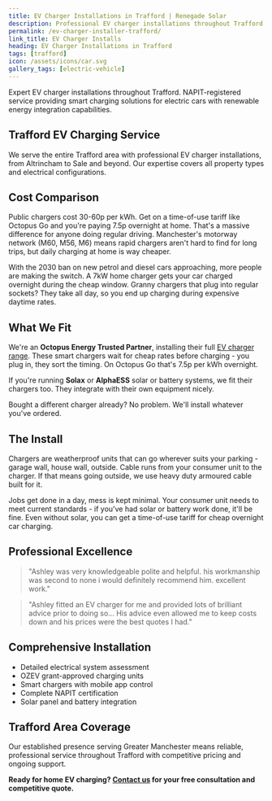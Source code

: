 ```yaml
---
title: EV Charger Installations in Trafford | Renegade Solar
description: Professional EV charger installations throughout Trafford by NAPIT-registered electrician. Smart charging with solar integration available.
permalink: /ev-charger-installer-trafford/
link_title: EV Charger Installs
heading: EV Charger Installations in Trafford
tags: [trafford]
icon: /assets/icons/car.svg
gallery_tags: [electric-vehicle]
---
```


Expert EV charger installations throughout Trafford. NAPIT-registered service providing smart charging solutions for electric cars with renewable energy integration capabilities.

## Trafford EV Charging Service

We serve the entire Trafford area with professional EV charger installations, from Altrincham to Sale and beyond. Our expertise covers all property types and electrical configurations.

## Cost Comparison

Public chargers cost 30-60p per kWh. Get on a time-of-use tariff like Octopus Go and you're paying 7.5p overnight at home. That's a massive difference for anyone doing regular driving. Manchester's motorway network (M60, M56, M6) means rapid chargers aren't hard to find for long trips, but daily charging at home is way cheaper.

With the 2030 ban on new petrol and diesel cars approaching, more people are making the switch. A 7kW home charger gets your car charged overnight during the cheap window. Granny chargers that plug into regular sockets? They take all day, so you end up charging during expensive daytime rates.

## What We Fit

We're an **Octopus Energy Trusted Partner**, installing their full [EV charger range](https://octopus.energy/get-an-ev-charger/). These smart chargers wait for cheap rates before charging - you plug in, they sort the timing. On Octopus Go that's 7.5p per kWh overnight.

If you're running **Solax** or **AlphaESS** solar or battery systems, we fit their chargers too. They integrate with their own equipment nicely.

Bought a different charger already? No problem. We'll install whatever you've ordered.

## The Install

Chargers are weatherproof units that can go wherever suits your parking - garage wall, house wall, outside. Cable runs from your consumer unit to the charger. If that means going outside, we use heavy duty armoured cable built for it.

Jobs get done in a day, mess is kept minimal. Your consumer unit needs to meet current standards - if you've had solar or battery work done, it'll be fine. Even without solar, you can get a time-of-use tariff for cheap overnight car charging.

## Professional Excellence

> "Ashley was very knowledgeable polite and helpful. his workmanship was second to none i would definitely recommend him. excellent work."

> "Ashley fitted an EV charger for me and provided lots of brilliant advice prior to doing so... His advice even allowed me to keep costs down and his prices were the best quotes I had."

## Comprehensive Installation

- Detailed electrical system assessment
- OZEV grant-approved charging units
- Smart chargers with mobile app control
- Complete NAPIT certification
- Solar panel and battery integration

## Trafford Area Coverage

Our established presence serving Greater Manchester means reliable, professional service throughout Trafford with competitive pricing and ongoing support.

**Ready for home EV charging? [Contact us](/contact/) for your free consultation and competitive quote.**
